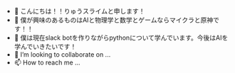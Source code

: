 - 👋 こんにちは！！りゅうスライムと申します！
- 👀 僕が興味のあるものはAIと物理学と数学とゲームならマイクラと原神です！！
- 🌱 僕は現在slack botを作りながらpythonについて学んでいます。今後はAIを学んでいきたいです！
- 💞️ I’m looking to collaborate on ...
- 📫 How to reach me ...

<!---
ryuusuraimu/ryuusuraimu is a ✨ special ✨ repository because its `README.md` (this file) appears on your GitHub profile.
You can click the Preview link to take a look at your changes.
--->
